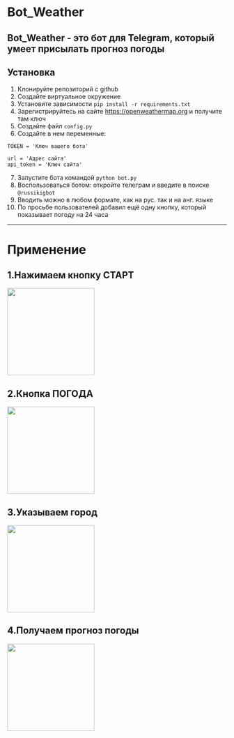 # Bot_Weather

Bot_Weather - это бот для Telegram, который умеет присылать прогноз погоды
--------------------------------------------------------------------------

## Установка

1. Клонируйте репозиторий с github
2. Создайте виртуальное окружение
3. Установите зависимости `pip install -r requirements.txt`
4. Зарегистрируйтесь на сайте https://openweathermap.org и получите там ключ
5. Создайте файл `config.py`
6. Создайте в нем переменные:
```
TOKEN = 'Ключ вашего бота'

url = 'Адрес сайта'
api_token = 'Ключ сайта'
```
7. Запустите бота командой `python bot.py`
8. Вocпoльзoвaтьcя ботом: откройте телеграм и введите в поиске `@russikigbot`
9. Вводить можно в любом формате, как на рус. так и на анг. языке
10. По просьбе пользователей добавил ещё одну кнопку, который показывает погоду на 24 часа


----------------------------------------------------------------------------------

# Применение


1.Нажимаем кнопку СТАРТ
---------------

<img src="https://user-images.githubusercontent.com/61093151/92274643-4d08a880-eef6-11ea-92c1-fbec72681630.jpg" width=200>

2.Кнопка ПОГОДА
---------------

<img src="https://user-images.githubusercontent.com/61093151/92275937-c2757880-eef8-11ea-9c16-7c86332f9780.jpg" width=200>

3.Указываем город 
------------------

<img src="https://user-images.githubusercontent.com/61093151/92277347-652ef680-eefb-11ea-8197-98c37e000a68.jpg" width=200>

4.Получаем прогноз погоды
--------------------

<img src="https://user-images.githubusercontent.com/61093151/92277087-e3d76400-eefa-11ea-921a-b8bb7b011e45.jpg" width=200>
